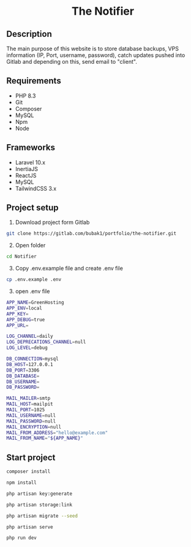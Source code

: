 <h1 align="center">
The Notifier
</h1>

## Description
The main purpose of this website is to store database backups, VPS information (IP, Port, username, password),
catch updates pushed into Gitlab and depending on this, send email to "client". 


## Requirements
-   PHP 8.3
-   Git
-   Composer
-   MySQL
-   Npm
-   Node

## Frameworks
-   Laravel 10.x
-   InertiaJS
-   ReactJS
-   MySQL
-   TailwindCSS 3.x

## Project setup

1. Download project form Gitlab
```sh
git clone https://gitlab.com/bubak1/portfolio/the-notifier.git
```

2. Open folder
```sh
cd Notifier
```

3. Copy .env.example file and create .env file
```sh
cp .env.example .env
```

3. open .env file
```sh
APP_NAME=GreenHosting
APP_ENV=local
APP_KEY=
APP_DEBUG=true
APP_URL=

LOG_CHANNEL=daily
LOG_DEPRECATIONS_CHANNEL=null
LOG_LEVEL=debug

DB_CONNECTION=mysql
DB_HOST=127.0.0.1
DB_PORT=3306
DB_DATABASE=
DB_USERNAME=
DB_PASSWORD=

MAIL_MAILER=smtp
MAIL_HOST=mailpit
MAIL_PORT=1025
MAIL_USERNAME=null
MAIL_PASSWORD=null
MAIL_ENCRYPTION=null
MAIL_FROM_ADDRESS="hello@example.com"
MAIL_FROM_NAME="${APP_NAME}"
```

## Start project

```sh
composer install
```

```sh
npm install
```

```sh
php artisan key:generate
```

```sh
php artisan storage:link
```

```sh
php artisan migrate --seed
```

```sh
php artisan serve
```

```sh
php run dev
```
